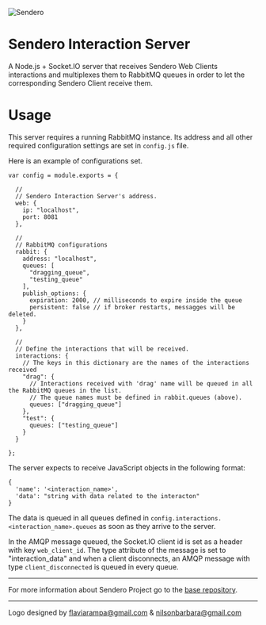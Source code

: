 ![Sendero](http://sendero.uy/images/logo-white.png)

Sendero Interaction Server
==========================

A Node.js + Socket.IO server that receives Sendero Web Clients interactions and multiplexes them to RabbitMQ queues in order to let the corresponding Sendero Client receive them.

Usage
=====

This server requires a running RabbitMQ instance. Its address and all other required configuration settings are set in `config.js` file. 

Here is an example of configurations set.

```
var config = module.exports = {

  //
  // Sendero Interaction Server's address.
  web: {
    ip: "localhost",
    port: 8081
  },

  //
  // RabbitMQ configurations
  rabbit: {
    address: "localhost",
    queues: [
      "dragging_queue",
      "testing_queue"
    ],
    publish_options: {
      expiration: 2000, // milliseconds to expire inside the queue
      persistent: false // if broker restarts, messagges will be deleted.
    }
  },

  //
  // Define the interactions that will be received.
  interactions: {
    // The keys in this dictionary are the names of the interactions received
    "drag": {
      // Interactions received with 'drag' name will be queued in all the RabbitMQ queues in the list.
      // The queue names must be defined in rabbit.queues (above).
      queues: ["dragging_queue"]
    },
    "test": {
      queues: ["testing_queue"]
    }
  }

};
```

The server expects to receive JavaScript objects in the following format:

```
{
  'name': '<interaction_name>',
  'data': "string with data related to the interacton"
}
```

The data is queued in all queues defined in `config.interactions.<interaction_name>.queues` as soon as they arrive to the server. 

In the AMQP message queued, the Socket.IO client id is set as a header with key `web_client_id`. The type attribute of the message is set to "interaction_data" and when a client disconnects, an AMQP message with type `client_disconnected` is queued in every queue.

--------
For more information about Sendero Project go to the [base repository](https://github.com/LaboratorioDeMedios/SenderoProject).


---------
Logo designed by flaviarampa@gmail.com & nilsonbarbara@gmail.com

